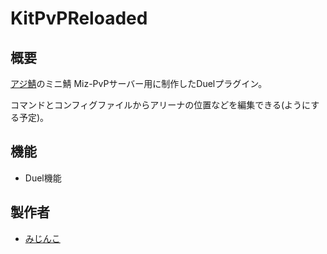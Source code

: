 # KitPvPReloaded
## 概要

[アジ鯖](https://azisaba.net/)のミニ鯖 Miz-PvPサーバー用に制作したDuelプラグイン。

コマンドとコンフィグファイルからアリーナの位置などを編集できる(ようにする予定)。

## 機能

- Duel機能

## 製作者

- [みじんこ](https://twitter.com/Mizinkobusters)
